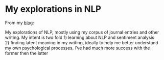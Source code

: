# My explorations in NLP

From my [blog](https://idvork.in/nlp):

My explorations of NLP, mostly using my corpus of journal entries and other writing. My intent is two fold 1) learning about NLP and sentiment analysis 2) finding latent meaning in my writing, ideally to help me better understand my own psychological processes. I’ve had much more success with the former then the latter
